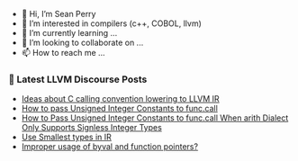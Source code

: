 - 👋 Hi, I’m Sean Perry
- 👀 I’m interested in compilers (c++, COBOL, llvm)
- 🌱 I’m currently learning ...
- 💞️ I’m looking to collaborate on ...
- 📫 How to reach me ...

<!---
s66perry/s66perry is a ✨ special ✨ repository because its `README.md` (this file) appears on your GitHub profile.
You can click the Preview link to take a look at your changes.
--->
### 📕 Latest LLVM Discourse Posts

<!-- DISCOURSE-LLVM:START -->
- [Ideas about C calling convention lowering to LLVM IR](https://discourse.llvm.org/t/ideas-about-c-calling-convention-lowering-to-llvm-ir/83126#post_15)
- [How to pass Unsigned Integer Constants to func.call](https://discourse.llvm.org/t/how-to-pass-unsigned-integer-constants-to-func-call/83415#post_1)
- [How to Pass Unsigned Integer Constants to func.call When arith Dialect Only Supports Signless Integer Types](https://discourse.llvm.org/t/how-to-pass-unsigned-integer-constants-to-func-call-when-arith-dialect-only-supports-signless-integer-types/83414#post_1)
- [Use Smallest types in IR](https://discourse.llvm.org/t/use-smallest-types-in-ir/83301#post_13)
- [Improper usage of byval and function pointers?](https://discourse.llvm.org/t/improper-usage-of-byval-and-function-pointers/83409#post_5)
<!-- DISCOURSE-LLVM:END -->
